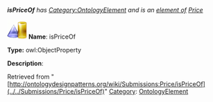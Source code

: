 ___isPriceOf__ has [Category:OntologyElement](../../Category/OntologyElement "Category:OntologyElement") and is an [element of](../../Property/ElementOf "Property:ElementOf") [Price](../../Submissions/Price "Submissions:Price")_


  




[![ObjectProperty](../../images/thumb/c/c3/ObjectProperty.gif/45px-ObjectProperty.gif)](../../Image/ObjectProperty.gif "ObjectProperty")
__Name__: isPriceOf 


__Type:__ owl:ObjectProperty 


__Description__: 





Retrieved from "[http://ontologydesignpatterns.org/wiki/Submissions:Price/isPriceOf](../../Submissions/Price/isPriceOf)"
 [Category](http://ontologydesignpatterns.org/wiki/Special:Categories "Special:Categories"): [OntologyElement](../../Category/OntologyElement "Category:OntologyElement")